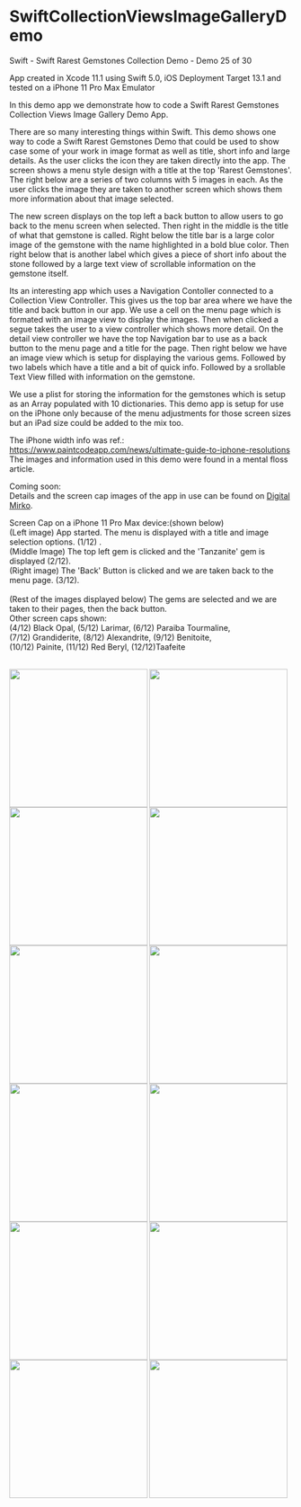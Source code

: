 # SwiftCollectionViewsImageGalleryDemo
Swift - Swift Rarest Gemstones Collection Demo - Demo 25 of 30

App created in Xcode 11.1 using Swift 5.0, iOS Deployment Target 13.1 and tested on a iPhone 11 Pro Max Emulator

In this demo app we demonstrate how to code a Swift Rarest Gemstones Collection Views Image Gallery Demo App.

There are so many interesting things within Swift. This demo shows one way to code a Swift Rarest Gemstones Demo that could
be used to show case some of your work in image format as well as title, short info and large details. As the user clicks 
the icon they are taken directly into the app. The screen shows a menu style design with a title at the top 
'Rarest Gemstones'. The right below are a series of two columns with 5 images in each. As the user clicks the 
image they are taken to another screen which shows them more information about that image selected.

The new screen displays on the top left a back button to allow users to go back to the menu screen
when selected. Then right in the middle is the title of what that gemstone is called. Right below the title bar is a large
color image of the gemstone with the name highlighted in a bold blue color. Then right below that is another label which
gives a piece of short info about the stone followed by a large text view of scrollable information on the gemstone itself.

Its an interesting app which uses a Navigation Contoller connected to a Collection View Controller. This gives us the 
top bar area where we have the title and back button in our app. We use a cell on the menu page which is formated with an
image view to display the images. Then when clicked a segue takes the user to a view controller which shows more detail.
On the detail view controller we have the top Navigation bar to use as a back button to the menu page and a title for the page.
Then right below we have an image view which is setup for displaying the various gems. Followed by two labels which have
a title and a bit of quick info. Followed by a srollable Text View filled with information on the gemstone.

We use a plist for storing the information for the gemstones which is setup as an Array populated with 10 dictionaries.
This demo app is setup for use on the iPhone only because of the menu adjustments for those screen sizes but an iPad size
could be added to the mix too.

The iPhone width info was ref.: https://www.paintcodeapp.com/news/ultimate-guide-to-iphone-resolutions
The images and information used in this demo were found in a mental floss article.<br>

Coming soon:<br>
Details and the screen cap images of the app in use can be found on <a href="http://digitalmirko.com/iOSApps.html">Digital Mirko</a>.

Screen Cap on a iPhone 11 Pro Max device:(shown below)</br>
(Left image) App started. The menu is displayed with a title and image selection options. (1/12) .<br>
(Middle Image) The top left gem is clicked and the 'Tanzanite' gem is displayed (2/12).<br>
(Right image) The 'Back' Button is clicked and we are taken back to the menu page. (3/12).<br><br>
(Rest of the images displayed below) The gems are selected and we are taken to their pages, then the back button.<br>
Other screen caps shown:<br>
(4/12) Black Opal, (5/12) Larimar, (6/12) Paraiba Tourmaline,<br>
(7/12) Grandiderite, (8/12) Alexandrite, (9/12) Benitoite,<br>
(10/12) Painite, (11/12) Red Beryl, (12/12)Taafeite <br><br>

<p>
  <img align="left" src="https://github.com/digitalMirko/SwiftCollectionViewsImageGalleryDemo/blob/master/Github-iPhone11PMSwiftRarestGemstones01.jpg?raw=true" width="246"/>
  <img align="left" src="https://github.com/digitalMirko/SwiftCollectionViewsImageGalleryDemo/blob/master/Github-iPhone11PMSwiftRarestGemstones02.jpg?raw=true" width="246"/>
  <img align="left" src="https://github.com/digitalMirko/SwiftCollectionViewsImageGalleryDemo/blob/master/Github-iPhone11PMSwiftRarestGemstones03.jpg?raw=true" width="246"/>
  <img align="left" src="https://github.com/digitalMirko/SwiftCollectionViewsImageGalleryDemo/blob/master/Github-iPhone11PMSwiftRarestGemstones04.jpg?raw=true" width="246"/>
  <img align="left" src="https://github.com/digitalMirko/SwiftCollectionViewsImageGalleryDemo/blob/master/Github-iPhone11PMSwiftRarestGemstones05.jpg?raw=true" width="246"/>
  <img align="left" src="https://github.com/digitalMirko/SwiftCollectionViewsImageGalleryDemo/blob/master/Github-iPhone11PMSwiftRarestGemstones06.jpg?raw=true" width="246"/>
  <img align="left" src="https://github.com/digitalMirko/SwiftCollectionViewsImageGalleryDemo/blob/master/Github-iPhone11PMSwiftRarestGemstones07.jpg?raw=true" width="246"/>
  <img align="left" src="https://github.com/digitalMirko/SwiftCollectionViewsImageGalleryDemo/blob/master/Github-iPhone11PMSwiftRarestGemstones08.jpg?raw=true" width="246"/>
  <img align="left" src="https://github.com/digitalMirko/SwiftCollectionViewsImageGalleryDemo/blob/master/Github-iPhone11PMSwiftRarestGemstones09.jpg?raw=true" width="246"/>
  <img align="left" src="https://github.com/digitalMirko/SwiftCollectionViewsImageGalleryDemo/blob/master/Github-iPhone11PMSwiftRarestGemstones10.jpg?raw=true" width="246"/>
  <img align="left" src="https://github.com/digitalMirko/SwiftCollectionViewsImageGalleryDemo/blob/master/Github-iPhone11PMSwiftRarestGemstones11.jpg?raw=true" width="246"/>
  <img align="left" src="https://github.com/digitalMirko/SwiftCollectionViewsImageGalleryDemo/blob/master/Github-iPhone11PMSwiftRarestGemstones12.jpg?raw=true" width="246"/>
  
          
  
</p>
